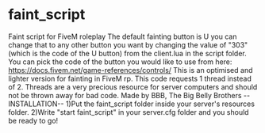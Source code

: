 # faint_script
Faint script for FiveM roleplay
The default fainting button is  U  you can change that to any other button you want by changing the value of "303" (which is the code of the U button) from the client.lua in the script folder. You can pick the code of the button you would like to use from here: https://docs.fivem.net/game-references/controls/
This is an optimised and lighter version for fainting in FiveM rp. This code requests 1 thread instead of 2. Threads are a very precious resource for server computers and should not be thrown away for bad code.
Made by BBB, The Big Belly Brothers
--INSTALLATION--
1)Put the faint_script folder inside your server's resources folder.
2)Write "start faint_script" in your server.cfg folder and you should be ready to go!
